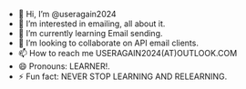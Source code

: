 - 👋 Hi, I’m @useragain2024
- 👀 I’m interested in emailing, all about it.
- 🌱 I’m currently learning Email sending.
- 💞️ I’m looking to collaborate on API email clients.
- 📫 How to reach me USERAGAIN2024(AT)OUTLOOK.COM
- 😄 Pronouns: LEARNER!.
- ⚡ Fun fact: NEVER STOP LEARNING AND RELEARNING.

<!---
useragain2024/useragain2024 is a ✨ special ✨ repository because its `README.md` (this file) appears on your GitHub profile.
You can click the Preview link to take a look at your changes.
--->
